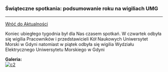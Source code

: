 ### Świąteczne spotkania: podsumowanie roku na wigiliach UMG
---

[Wróć do Aktualności](../news.html)

Koniec ubiegłego tygodnia był dla Nas czasem spotkań. W czwartek odbyła się wigilia Pracowników i przedstawicieli Kół Naukowych Uniwersytet Morski w Gdyni natomiast w piątek odbyła się wigilia Wydziału Elektrycznego Uniwersytetu Morskiego w Gdyni

**Galeria:**  
[![c2](https://i.postimg.cc/zvC3kjdj/c2.jpg)](https://postimages.org/)